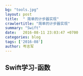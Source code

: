 ```yaml
---
bg: "tools.jpg"
layout: post
title:  " 简单的计步器实现"
crawlertitle: "简单的计步器实现"
summary: "Swift"
date:   2016-08-11 23:03:47 +0700
categories: blog
tags: ['2016-08']
author: 岑志军
---
```

##  Swift学习-函数

```

```



